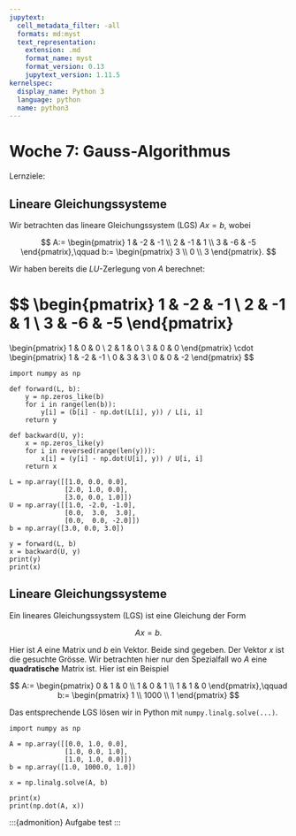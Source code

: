 ```yaml
---
jupytext:
  cell_metadata_filter: -all
  formats: md:myst
  text_representation:
    extension: .md
    format_name: myst
    format_version: 0.13
    jupytext_version: 1.11.5
kernelspec:
  display_name: Python 3
  language: python
  name: python3
---
```


# Woche 7: Gauss-Algorithmus

Lernziele:

## Lineare Gleichungssysteme

Wir betrachten das lineare Gleichungssystem (LGS) $Ax=b$, wobei

$$
A:=
\begin{pmatrix}
    1 & -2 & -1 \\
    2 & -1 & 1 \\
    3 & -6 & -5
\end{pmatrix},\qquad
b:=
\begin{pmatrix}
    3 \\
    0 \\
    3
\end{pmatrix}.
$$

Wir haben bereits die $LU$-Zerlegung von $A$ berechnet:

$$
\begin{pmatrix}
    1 & -2 & -1 \\
    2 & -1 & 1 \\
    3 & -6 & -5
\end{pmatrix}
=
\begin{pmatrix}
    1 & 0 & 0 \\
    2 & 1 & 0 \\
    3 & 0 & 0
\end{pmatrix}
\cdot
\begin{pmatrix}
    1 & -2 & -1 \\
    0 & 3 & 3 \\
    0 & 0 & -2
\end{pmatrix}
$$

```{code-cell} ipython3
import numpy as np

def forward(L, b):
    y = np.zeros_like(b)
    for i in range(len(b)):
        y[i] = (b[i] - np.dot(L[i], y)) / L[i, i]
    return y

def backward(U, y):
    x = np.zeros_like(y)
    for i in reversed(range(len(y))):
        x[i] = (y[i] - np.dot(U[i], y)) / U[i, i]
    return x

L = np.array([[1.0, 0.0, 0.0],
              [2.0, 1.0, 0.0],
              [3.0, 0.0, 1.0]])
U = np.array([[1.0, -2.0, -1.0],
              [0.0,  3.0,  3.0],
              [0.0,  0.0, -2.0]])
b = np.array([3.0, 0.0, 3.0])

y = forward(L, b)
x = backward(U, y)
print(y)
print(x)
```

## Lineare Gleichungssysteme

Ein lineares Gleichungssystem (LGS) ist eine Gleichung der Form

$$
Ax=b.
$$

Hier ist $A$ eine Matrix und $b$ ein Vektor.
Beide sind gegeben.
Der Vektor $x$ ist die gesuchte Grösse.
Wir betrachten hier nur den Spezialfall wo $A$ eine **quadratische** Matrix ist.
Hier ist ein Beispiel

$$
A:=
\begin{pmatrix}
    0 & 1 & 0 \\
    1 & 0 & 1 \\
    1 & 1 & 0
\end{pmatrix},\qquad
b:=
\begin{pmatrix}
    1 \\
    1000 \\
    1
\end{pmatrix}
$$

Das entsprechende LGS lösen wir in Python mit `numpy.linalg.solve(...)`.

```{code-cell} ipython3
import numpy as np

A = np.array([[0.0, 1.0, 0.0],
              [1.0, 0.0, 1.0],
              [1.0, 1.0, 0.0]])
b = np.array([1.0, 1000.0, 1.0])

x = np.linalg.solve(A, b)

print(x)
print(np.dot(A, x))
```

:::{admonition} Aufgabe
test
:::
